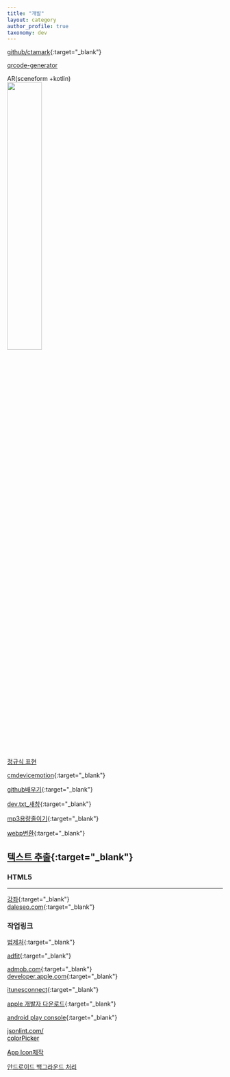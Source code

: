 ```yaml
---
title: "개발"
layout: category
author_profile: true
taxonomy: dev
---
```


[github/ctamark](https://github.com/ctamark){:target="_blank"}   

<a href='https://www.the-qrcode-generator.com/' target = '_blank'>qrcode-generator</a>   
 
AR(sceneform +kotlin)       
<img src="https://ctamark.github.io/sceneform-02.jpg" width="40%">   

<a href='https://inpa.tistory.com/entry/JS-%F0%9F%93%9A-%EC%A0%95%EA%B7%9C%EC%8B%9D-RegExp-%EB%88%84%EA%B5%AC%EB%82%98-%EC%9D%B4%ED%95%B4%ED%95%98%EA%B8%B0-%EC%89%BD%EA%B2%8C-%EC%A0%95%EB%A6%AC' target='_blank'>정규식 표현</a>

[cmdevicemotion](https://nshipster.com/cmdevicemotion/){:target="_blank"}   

[github배우기](https://www.devinlife.com){:target="_blank"}   

[dev.txt_새창](./dev.txt){:target="_blank"}   

[mp3용량줄이기](https://www.mp3smaller.com/){:target="_blank"}

[webp변환](https://ezgif.com/webp-to-png){:target="_blank"}   

[텍스트 추출](https://www.cardscanner.co/ko/image-to-text){:target="_blank"}
---
### HTML5  
---
[강좌](https://blog.mnmsoft.co.kr/categories/antkill/){:target="_blank"}   
[daleseo.com](https://www.daleseo.com/){:target="_blank"}   


### 작업링크  
[법제처](https://law.go.kr){:target="_blank"}

[adfit](https://adfit.github.io){:target="_blank"}

[admob.com](https://www.admob.com){:target="_blank"}   
[developer.apple.com](https://developer.apple.com){:target="_blank"}

[itunesconnect](https://appstoreconnect.apple.com){:target="_blank"}

[apple 개발자 다운로드](https://developer.apple.com/download/more){:target="_blank"}

[android play console](https://play.google.com/console/){:target="_blank"}
		
<a href="https://jsonlint.com/"><font color=black>jsonlint.com/</font></a><br>
<a href="https://wepplication.github.io/tools/colorPicker/"><font color=black>colorPicker</font></a><br>
	
<a href="https://makeappicon.com/" target=_blank><font color=black> App Icon제작</font></a>   
   
<a href="https://medium.com/@limgyumin/%EC%83%88%EB%A1%9C%EC%9A%B4-%EC%95%88%EB%93%9C%EB%A1%9C%EC%9D%B4%EB%93%9C-%EB%B0%B1%EA%B7%B8%EB%9D%BC%EC%9A%B4%EB%93%9C-%EC%9E%91%EC%97%85-%EC%B2%98%EB%A6%AC%EB%B2%95-workmanager-f625e07b384c" target=_blank> 안드로이드 백그라운드 처리</a>
